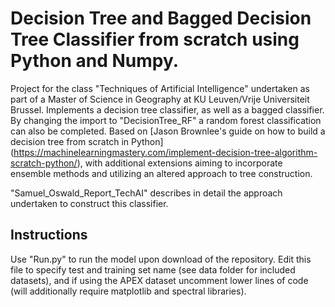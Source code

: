 # Decision Tree and Bagged Decision Tree Classifier from scratch using Python and Numpy.

Project for the class "Techniques of Artificial Intelligence" undertaken as part of a Master of Science in Geography at KU Leuven/Vrije Universiteit Brussel. Implements a decision tree classifier, as well as a bagged classifier. By changing the import to "DecisionTree_RF" a random forest classification can also be completed. Based on [Jason Brownlee's guide on how to build a decision tree from scratch in Python] (https://machinelearningmastery.com/implement-decision-tree-algorithm-scratch-python/), with additional extensions aiming to incorporate ensemble methods and utilizing an altered approach to tree construction.

"Samuel_Oswald_Report_TechAI" describes in detail the approach undertaken to construct this classifier.

## Instructions
Use "Run.py" to run the model upon download of the repository. 
Edit this file to specify test and training set name (see data folder for included datasets), and if using the APEX dataset uncomment lower lines of code (will additionally require matplotlib and spectral libraries).
